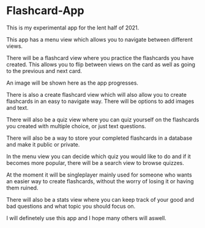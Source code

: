 # Flashcard-App
This is my experimental app for the lent half of 2021.

This app has a menu view which allows you to navigate between different views.

There will be a flashcard view where you practice the flashcards you have created. This allows you to flip between views on the card as well as going to the previous and next card.

An image will be shown here as the app progresses.

There is also a create flashcard view which will also allow you to create flashcards in an easy to navigate way. There will be options to add images and text.

There will also be a quiz view where you can quiz yourself on the flashcards you created with multiple choice, or just text questions.

There will also be a way to store your completed flashcards in a database and make it public or private. 

In the menu view you can decide which quiz you would like to do and if it becomes more popular, there will be a search view to browse quizzes.

At the moment it will be singleplayer mainly used for someone who wants an easier way to create flashcards, without the worry of losing it or having them ruined.

There will also be a stats view where you can keep track of your good and bad questions and what topic you should focus on.

I will definetely use this app and I hope many others will aswell.
